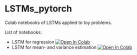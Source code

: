 # LSTMs_pytorch
Colab notebooks of LSTMs applied to toy problems.

List of notebooks:
- LSTM for regression [![Open In Colab](https://colab.research.google.com/assets/colab-badge.svg)](https://colab.research.google.com/drive/1iCXY5QotjurKpze42YmpTUO8r_nxXoFn)
- LSTM for mean- and variance estimation [![Open In Colab](https://colab.research.google.com/assets/colab-badge.svg)](https://colab.research.google.com/drive/1DEF7qBIIvMjBZmfvki6CGQMQw4cayOsy)
